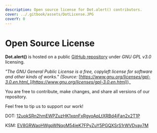 ```yaml
---
description: Open source license for Dot.alert() contributors.
cover: ../.gitbook/assets/DotLicense.JPG
coverY: 0
---
```


# Open Source License

**Dot.alert()** is hosted on a public [GitHub repository](https://github.com/dot-alert/dot.alert) under _GNU GPL v3.0_ licensing.

_"The GNU General Public License is a free, copyleft license for software and other kinds of works." (Source:_ [_https://www.gnu.org/licenses/gpl-3.0.en.html_](https://www.gnu.org/licenses/gpl-3.0.en.html)_)_

You are free to contribute, make changes, and share all versions of our repository.&#x20;



Feel free to tip us to support our work!

DOT: [12uokSRn2hmEWPZuzHK1xqnFxRgyoApLtXRBd4jFan2x2T1P](https://polkadot.js.org/apps/?rpc=wss%3A%2F%2Fpolkadot.api.onfinality.io%2Fpublic-ws#/accounts)

KSM: [EV8GRWaoHWgpWNqoM54ieK7FPyZuY5PGQXSrS1rWVDvay7M](https://polkadot.js.org/apps/?rpc=wss%3A%2F%2Fkusama-rpc.polkadot.io#/accounts)

